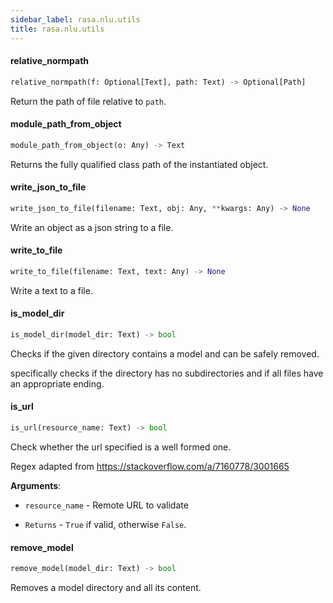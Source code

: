 ```yaml
---
sidebar_label: rasa.nlu.utils
title: rasa.nlu.utils
---
```


#### relative\_normpath

```python
relative_normpath(f: Optional[Text], path: Text) -> Optional[Path]
```

Return the path of file relative to `path`.

#### module\_path\_from\_object

```python
module_path_from_object(o: Any) -> Text
```

Returns the fully qualified class path of the instantiated object.

#### write\_json\_to\_file

```python
write_json_to_file(filename: Text, obj: Any, **kwargs: Any) -> None
```

Write an object as a json string to a file.

#### write\_to\_file

```python
write_to_file(filename: Text, text: Any) -> None
```

Write a text to a file.

#### is\_model\_dir

```python
is_model_dir(model_dir: Text) -> bool
```

Checks if the given directory contains a model and can be safely removed.

specifically checks if the directory has no subdirectories and
if all files have an appropriate ending.

#### is\_url

```python
is_url(resource_name: Text) -> bool
```

Check whether the url specified is a well formed one.

Regex adapted from https://stackoverflow.com/a/7160778/3001665

**Arguments**:

- `resource_name` - Remote URL to validate
  
- `Returns` - `True` if valid, otherwise `False`.

#### remove\_model

```python
remove_model(model_dir: Text) -> bool
```

Removes a model directory and all its content.


